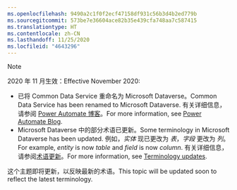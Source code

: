 ```yaml
---
ms.openlocfilehash: 9490a2c1f0f2ecf47158df931c56b3d4b2ed779b
ms.sourcegitcommit: 573be7e36604ace82b35e439cfa748aa7c587415
ms.translationtype: HT
ms.contentlocale: zh-CN
ms.lasthandoff: 11/25/2020
ms.locfileid: "4643296"
---
```

> [!NOTE]
> <span data-ttu-id="a0e05-101">2020 年 11 月生效：</span><span class="sxs-lookup"><span data-stu-id="a0e05-101">Effective November 2020:</span></span>
>
> - <span data-ttu-id="a0e05-102">已将 Common Data Service 重命名为 Microsoft Dataverse。</span><span class="sxs-lookup"><span data-stu-id="a0e05-102">Common Data Service has been renamed to Microsoft Dataverse.</span></span> <span data-ttu-id="a0e05-103">有关详细信息，请参阅 [Power Automate 博客](https://aka.ms/PAuAppBlog)。</span><span class="sxs-lookup"><span data-stu-id="a0e05-103">For more information, see [Power Automate Blog](https://aka.ms/PAuAppBlog).</span></span>
> - <span data-ttu-id="a0e05-104">Microsoft Dataverse 中的部分术语已更新。</span><span class="sxs-lookup"><span data-stu-id="a0e05-104">Some terminology in Microsoft Dataverse has been updated.</span></span> <span data-ttu-id="a0e05-105">例如，*实体* 现已更改为 *表*，*字段* 更改为 *列*。</span><span class="sxs-lookup"><span data-stu-id="a0e05-105">For example, *entity* is now *table* and *field* is now *column*.</span></span> <span data-ttu-id="a0e05-106">有关详细信息，请参阅[术语更新](https://go.microsoft.com/fwlink/?linkid=2147247)。</span><span class="sxs-lookup"><span data-stu-id="a0e05-106">For more information, see [Terminology updates](https://go.microsoft.com/fwlink/?linkid=2147247).</span></span>
>
> <span data-ttu-id="a0e05-107">这个主题即将更新，以反映最新的术语。</span><span class="sxs-lookup"><span data-stu-id="a0e05-107">This topic will be updated soon to reflect the latest terminology.</span></span>
